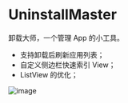 # UninstallMaster

卸载大师，一个管理 App 的小工具。

- 支持卸载后刷新应用列表；
- 自定义侧边栏快速索引 View；
- ListView 的优化；

![image](https://github.com/xinpengfei520/Uninstall_Master/tree/master/image/example1.png)

